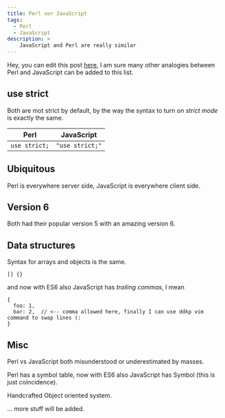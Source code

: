 ```yaml
---
title: Perl xor JavaScript
tags:
  - Perl
  - JavaScript
description: >
    JavaScript and Perl are really similar
---
```


Hey, you can edit this post [here](https://github.com/fibo/fibo.github.io/blob/master/_posts/2015-09-23-perl-xor-javascript.md), I am sure many other analogies between Perl and JavaScript can be added to this list.

## use strict

Both are mot strict by default, by the way the syntax to turn on *strict mode* is exactly the same.

| Perl        | JavaScript    |
|-------------|---------------|
|`use strict;`|`"use strict;"`|

## Ubiquitous

Perl is everywhere server side, JavaScript is everywhere client side.

## Version 6

Both had their popular version 5 with an amazing version 6.

## Data structures

Syntax for arrays and objects is the same.

```
[] {}
```

and now with ES6 also JavaScript has *trailing commas*, I mean

```
{
  foo: 1,
  bar: 2,  // <-- comma allowed here, finally I can use ddkp vim command to swap lines (:
}
```


## Misc

Perl vs JavaScript both misunderstood or underestimated by masses.

Perl has a symbol table, now with ES6 also JavaScript has Symbol (this is just coincidence).

Handcrafted Object oriented system.

… more stuff will be added.


